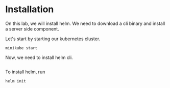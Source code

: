 # Installation

On this lab, we will install helm. We need to download a cli binary and install a server side component.

Let's start by starting our kubernetes cluster. 

`minikube start`

Now, we need to install helm cli. 

```

```

To install helm, run

```
helm init
```
